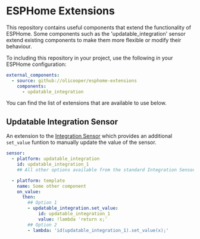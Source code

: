 # ESPHome Extensions

This repository contains useful components that extend the functionality of ESPHome.
Some components such as the 'updatable_integration' sensor extend existing components to make them more flexible or modify their behaviour.

To including this repository in your project, use the following in your ESPHome configuration:

```yaml
external_components:
  - source: github://olicooper/esphome-extensions
    components:
      - updatable_integration
```

You can find the list of extensions that are available to use below.


## Updatable Integration Sensor

An extension to the [Integration Sensor](https://esphome.io/components/sensor/integration.html) which provides an additional `set_value` funtion to manually update the value of the sensor.

```yaml
sensor:
  - platform: updatable_integration
    id: updatable_integration_1
    ## All other options available from the standard Integration Sensor

  - platform: template
    name: Some other component
    on_value:
      then:
        ## Option 1
        - updatable_integration.set_value:
            id: updatable_integration_1
            value: !lambda 'return x;'
        ## Option 2
        - lambda: 'id(updatable_integration_1).set_value(x);'

```